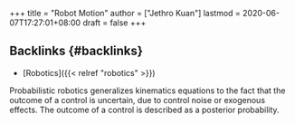 +++
title = "Robot Motion"
author = ["Jethro Kuan"]
lastmod = 2020-06-07T17:27:01+08:00
draft = false
+++

## Backlinks {#backlinks}

- [Robotics]({{< relref "robotics" >}})

Probabilistic robotics generalizes kinematics equations to the fact
that the outcome of a control is uncertain, due to control noise or
exogenous effects. The outcome of a control is described as a
posterior probability.

